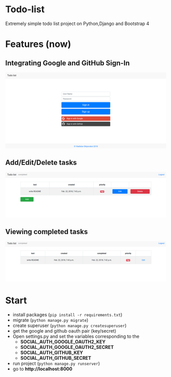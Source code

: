 # Todo-list
Extremely simple todo list project on Python,Django and Bootstrap 4

# Features (now)
## Integrating Google and GitHub Sign-In
![1](https://github.com/VladislavShipovskoi/django-todo-list/blob/master/lists/static/img/login.png)

## Add/Edit/Delete tasks
![2](https://github.com/VladislavShipovskoi/django-todo-list/blob/master/lists/static/img/main.png)
## Viewing completed tasks
![3](https://github.com/VladislavShipovskoi/django-todo-list/blob/master/lists/static/img/completed.png)

# Start
* install packages (```pip install -r requirements.txt```)
* migrate (```python manage.py migrate```)
* create superuser (```python manage.py createsuperuser```)
* get the google and github oauth pair (key/secret)
* Open settings.py and set the variables corresponding to the
  * **SOCIAL_AUTH_GOOGLE_OAUTH2_KEY**
  * **SOCIAL_AUTH_GOOGLE_OAUTH2_SECRET**
  * **SOCIAL_AUTH_GITHUB_KEY**
  * **SOCIAL_AUTH_GITHUB_SECRET**
* run project (```python manage.py runserver```)
* go to **http://localhost:8000**
